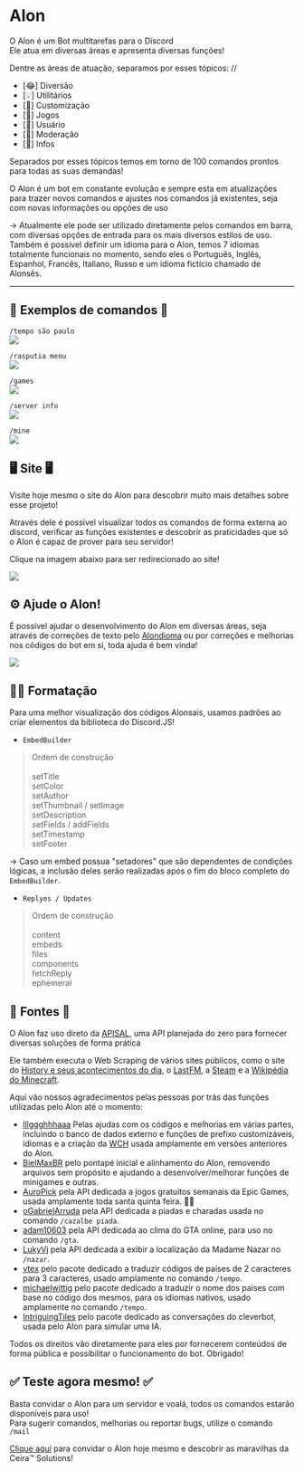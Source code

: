 # Alon

O Alon é um Bot multitarefas para o Discord<br>
Ele atua em diversas áreas e apresenta diversas funções!

Dentre as áreas de atuação, separamos por esses tópicos: //
- [😂] Diversão
- [💡] Utilitários
- [🎉] Customização
- [🎲] Jogos
- [👤] Usuário
- [💂] Moderação
- [📡] Infos

Separados por esses tópicos temos em torno de 100 comandos prontos para todas as suas demandas!

O Alon é um bot em constante evolução e sempre esta em atualizações para trazer novos comandos e ajustes
nos comandos já existentes, seja com novas informações ou opções de uso

-> Atualmente ele pode ser utilizado diretamente pelos comandos em barra, com diversas opções de entrada
para os mais diversos estilos de uso. Também é possível definir um idioma para o Alon, temos 7 idiomas
totalmente funcionais no momento, sendo eles o Português, Inglês, Espanhol, Francês, Italiano, Russo e um idioma fictício chamado de Alonsês.

<hr>

<h2>📑 Exemplos de comandos 📑</h2>

`/tempo são paulo` <br>
<img src="https://user-images.githubusercontent.com/56841881/231588729-700f7e95-588d-48f4-b1ae-7b747563520e.png">

`/rasputia menu` <br>
<img src="https://user-images.githubusercontent.com/56841881/231589113-cf24c542-594d-4d97-8bc6-6154bbf1102b.png">

`/games` <br>
<img src="https://user-images.githubusercontent.com/56841881/231589736-cae96ea6-05a4-4bc9-9345-8d02c7389565.png">

`/server info` <br>
<img src="https://user-images.githubusercontent.com/56841881/231589381-19ff0920-e532-4782-906d-b327d4e168d9.png">

`/mine` <br>
<img src="https://user-images.githubusercontent.com/56841881/231589580-e6adfd12-4fd2-49a1-8d54-645790604780.png">

<h2>🖥️ Site 🖥️</h2>

Visite hoje mesmo o site do Alon para descobrir muito mais detalhes sobre esse projeto!

Através dele é possível visualizar todos os comandos de forma externa ao discord, verificar as funções existentes e descobrir
as praticidades que só o Alon é capaz de prover para seu servidor!

Clique na imagem abaixo para ser redirecionado ao site!

<img src="https://user-images.githubusercontent.com/56841881/134081823-cd22499a-8330-4d43-9bf0-d109acef3a9b.png">

<h2>⚙️ Ajude o Alon!</h2>

É possível ajudar o desenvolvimento do Alon em diversas áreas, seja através de correções de texto pelo [Alondioma](https://github.com/Alonses/Alondioma) ou por correções e melhorias nos códigos do bot em si, toda ajuda é bem vinda!

<img src="https://user-images.githubusercontent.com/56841881/231592171-2db80fab-c3cb-4842-b392-765ba71bb08e.png">

<h2>🐱‍🏍 Formatação</h2>

Para uma melhor visualização dos códigos Alonsais, usamos padrões ao criar elementos da biblioteca do Discord.JS!
- `EmbedBuilder`
> Ordem de construção <br><br>
> setTitle <br>
> setColor <br>
> setAuthor <br>
> setThumbnail / setImage <br>
> setDescription <br>
> setFields / addFields <br>
> setTimestamp <br>
> setFooter

-> Caso um embed possua "setadores" que são dependentes de condições lógicas, a inclusão deles serão realizadas após o fim do bloco completo do `EmbedBuilder`.

- `Replyes / Updates`
> Ordem de construção <br><br>
> content <br>
> embeds <br>
> files <br>
> components <br>
> fetchReply <br>
> ephemeral

<h2>🔣 Fontes 🔣</h2>

O Alon faz uso direto da [APISAL](https://github.com/odnols/APISAL), uma API planejada do zero para fornecer diversas soluções de forma prática

Ele também executa o Web Scraping de vários sites públicos, como o site do [History e seus acontecimentos do dia](https://history.uol.com.br/hoje-na-historia), o [LastFM](https://www.last.fm/pt/home), a [Steam](https://store.steampowered.com/?l=portuguese) e a [Wikipédia do Minecraft](https://minecraft.fandom.com/wiki/Minecraft_Wiki).

Aqui vão nossos agradecimentos pelas pessoas por trás das funções utilizadas pelo Alon até o momento:
- [lllggghhhaaa](https://github.com/lllggghhhaaa) Pelas ajudas com os códigos e melhorias em várias partes, incluindo o banco de dados externo e funções de prefixo customizáveis, idiomas e a criação da [WCH](https://github.com/lllggghhhaaa/WaxCommandHandler) usada amplamente em versões anteriores do Alon.
- [BielMaxBR](https://github.com/BielMaxBR) pelo pontapé inicial e alinhamento do Alon, removendo arquivos sem propósito e ajudando a desenvolver/melhorar funções de minigames e outras.
- [AuroPick](https://github.com/AuroPick/epic-free-games) pela API dedicada a jogos gratuitos semanais da Epic Games, usada amplamente toda santa quinta feira. 🙏🏻
- [oGabrielArruda](https://github.com/oGabrielArruda/api-charadas) pela API dedicada a piadas e charadas usada no comando `/cazalbe piada`.
- [adam10603](https://github.com/adam10603/GTAWeather) pela API dedicada ao clima do GTA online, para uso no comando `/gta`.
- [LukyVj](https://github.com/LukyVj/MadamNazar.io) pela API dedicada a exibir a localização da Madame Nazar no `/nazar`.
- [vtex](https://github.com/vtex/country-iso-2-to-3) pelo pacote dedicado a traduzir códigos de países de 2 caracteres para 3 caracteres, usado amplamente no comando `/tempo`.
- [michaelwittig](https://github.com/michaelwittig/node-i18n-iso-countries) pelo pacote dedicado a traduzir o nome dos países com base no código dos mesmos, para os idiomas nativos, usado amplamente no comando `/tempo`.
- [IntriguingTiles](https://github.com/IntriguingTiles/cleverbot-free) pelo pacote dedicado as conversações do cleverbot, usada pelo Alon para simular uma IA.

Todos os direitos vão diretamente para eles por fornecerem conteúdos de forma pública e possibilitar o funcionamento do bot. Obrigado!

<h2>✅ Teste agora mesmo! ✅</h2>

Basta convidar o Alon para um servidor e voalá, todos os comandos estarão disponíveis para uso! <br>
Para sugerir comandos, melhorias ou reportar bugs, utilize o comando `/mail`

[Clique aqui](https://discord.com/oauth2/authorize?client_id=833349943539531806&scope=bot&permissions=2550136990) para convidar o Alon hoje mesmo e descobrir as maravilhas da Ceira™️ Solutions!
